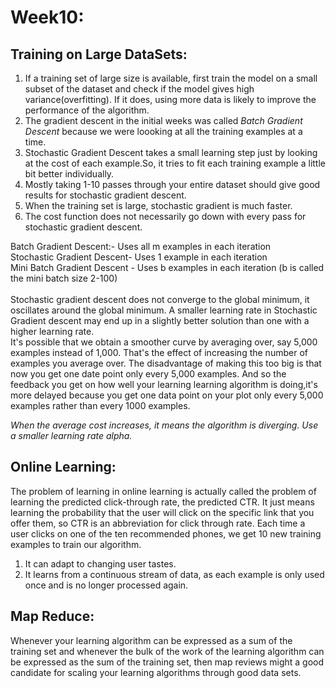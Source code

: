 # Week10:

## Training on Large DataSets:
1. If a training set of large size is available, first train the model on a small subset of the dataset and check if the model gives high variance(overfitting). If it does, using more data is likely to improve the performance of the algorithm.
2. The gradient descent in the initial weeks was called *Batch Gradient Descent* because we were loooking at all the training examples at a time.
3. Stochastic Gradient Descent takes a small learning step just by looking at the cost of each example.So, it tries to fit each training example a little bit better individually.
4. Mostly taking 1-10 passes through your entire dataset should give good results for stochastic gradient descent. 
5. When the training set is large, stochastic gradient is much faster.
6. The cost function does not necessarily go down with every pass for stochastic gradient descent.
   
Batch Gradient Descent:- Uses all m examples in each iteration<br>
Stochastic Gradient Descent- Uses 1 example in each iteration<br>
Mini Batch Gradient Descent - Uses b examples in each iteration (b is called the mini batch size 2-100)<br>
<br>
Stochastic gradient descent does not converge to the global minimum, it oscillates around the global minimum. A smaller learning rate in Stochastic Gradient descent may end up in a slightly better solution than one with a higher learning rate.<br>
It's possible that we obtain a smoother curve by averaging over, say 5,000 examples instead of 1,000. That's the effect of increasing the number of examples you average over. The disadvantage of making this too big  is that now you get one date point only every 5,000 examples. And so the feedback you get on how well your learning learning algorithm is doing,it's more delayed because you get one data point on your plot only every 5,000 examples rather than every 1000 examples. <br>

*When the average cost increases, it means the algorithm is diverging. Use a smaller learning rate alpha.*<br>

## Online Learning:

The problem of learning in online learning is actually called the problem of learning the predicted click-through rate, the predicted CTR. It just means learning the probability that the user will click on the specific link that you offer them, so CTR is an abbreviation for click through rate. Each time a user clicks on one of the ten recommended phones, we get 10 new training examples to train our algorithm.<br>

1. It can adapt to changing user tastes.
2. It learns from a continuous stream of data, as each example is only used once and is no longer processed again.
   
## Map Reduce:
Whenever your learning algorithm can be expressed as a sum of the training set and whenever the bulk of the work of the learning algorithm can be expressed as the sum of the training set, then map reviews might a good candidate for scaling your learning algorithms through good data sets.

